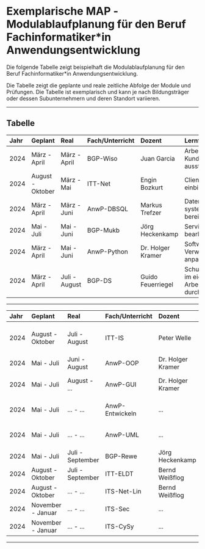 # Exemplarische MAP ‐ Modulablaufplanung für den Beruf Fachinformatiker*in Anwendungsentwicklung

Die folgende Tabelle zeigt beispielhaft die Modulablaufplanung für den Beruf Fachinformatiker*in Anwendungsentwicklung.

Die Tabelle zeigt die geplante und reale zeitliche Abfolge der Module und Prüfungen.
Die Tabelle ist exemplarisch und kann je nach Bildungsträger oder dessen Subunternehmern und deren Standort variieren.

---

## Tabelle

| Jahr | Geplant | Real | Fach/Unterricht | Dozent | Lernfeld | LEK-Datum | Ergebnis |
|:---|:---|:---|:---|:---|:---|:---|:---|
| 2024 | März - April | März - April | BGP-Wiso | Juan Garcia | Arbeitsplatz nach Kundenwunsch ausstatten | 05.04.2024 | bestanden |
| 2024 | August - Oktober | März - Mai | ITT-Net | Engin Bozkurt | Clients in Netzwerke einbinden | 27.05.2024 | bestanden |
| 2024 | März - April | März - Juni | AnwP-DBSQL | Markus Trefzer | Daten systemübergreifend bereitstellen | 16.09.2024 | bestanden |
| 2024 | Mai - Juli | Mai - Juni | BGP-Mukb | Jörg Heckenkamp |  Serviceanfragen bearbeiten | 21.06.2024 | bestanden |
| 2024 | März - April | Mai - Juni | AnwP-Python | Dr. Holger Kramer | Software zur Verwaltung von Daten anpassen  | 27.06.2024 | bestanden |
| 2024 | März - April | Juli - August | BGP-DS | Guido Feuerriegel | Schutzbedarfsanalyse im eigenen Arbeitsbereich durchführen | 13.08.2024 | bestanden |

---

| Jahr | Geplant | Real | Fach/Unterricht | Dozent | Lernfeld | LEK-Datum | Ergebnis |
|:---|:---|:---|:---|:---|:---|:---|:---|
| 2024 | August - Oktober | Juli - August | ITT-IS | Peter Welle | Schutzbedarfsanalyse im eigenen Arbeitsbereich durchführen | 27.08.2024 | ... |
| 2024 | Mai - Juli | Juni - August | AnwP-OOP | Dr. Holger Kramer | Objektorientierte Programmierung | 30.08.2024 | ... |
| 2024 | Mai - Juli | August - ... | AnwP-GUI | Dr. Holger Kramer | Benutzerschnittstellen gestalten und entwickeln | ... | ... |
| 2024 | Mai - Juli | ... - ... | AnwP-Entwickeln | ... | Funktionalität in Anwendungen realisieren | ... | ... |
| 2024 | Mai - Juli | ... - ... | AnwP-UML | ... | Daten systemübergreifend bereitstellen | ... | ... |
| 2024 | Mai - Juli | Juli - September | BGP-Rewe | Jörg Heckenkamp | Rechnungswesen | ... | ... |
| 2024 | August - Oktober | Juli - September | ITT-ELDT | Bernd Weißflog | Grundlagen Elektro‐ und Digitaltechnik | ... | ... |
| 2024 | August - Oktober | ... - ... | ITS-Net-Lin | Bernd Weißflog |  Linux in Netzwerken | ... | ... |
| 2024 | November - Januar | ... - ... | ITS-Sec | ... | IT-Security | ... | ... |
| 2024 | November - Januar | ... - ... | ITS-CySy | ... | Cyberphysische Systeme | ... | ... |

---
